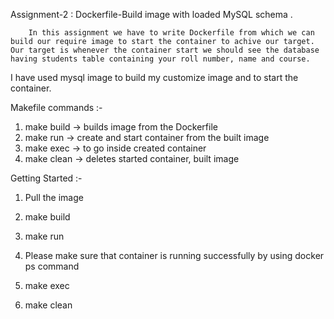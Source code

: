 Assignment-2 :  Dockerfile-Build image with loaded MySQL schema .

        In this assignment we have to write Dockerfile from which we can build our require image to start the container to achive our target. Our target is whenever the container start we should see the database having students table containing your roll number, name and course.
I have used mysql image to build my customize image and to start the container.

Makefile commands :-
  1. make build -> builds image from the Dockerfile
  2. make run   -> create and start container from the built image
  3. make exec  ->  to go inside created container
  4. make clean ->  deletes started container, built image  
  
Getting Started :- 
  
1. Pull the image 

2. make build

3. make run

4. Please make sure that container is running successfully by using docker ps command

5. make exec

6. make clean 

